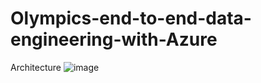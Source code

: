 # Olympics-end-to-end-data-engineering-with-Azure



Architecture
![image](https://github.com/dreytheanalyst/Olympics-end-to-end-data-engineering-with-Azure/assets/21364205/c9d403fd-28a1-4370-9115-436feca32e41)

